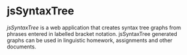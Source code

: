 # jsSyntaxTree
_jsSyntaxTree_ is a web application that creates syntax tree graphs 
from phrases entered in labelled bracket notation. jsSyntaxTree 
generated graphs can be used in linguistic homework, assignments 
and other documents.
